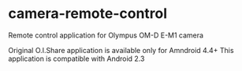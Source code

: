 # camera-remote-control
Remote control application for Olympus OM-D E-M1 camera

Original O.I.Share application is available only for Amndroid 4.4+
This application is compatible with Android 2.3
